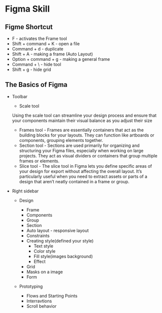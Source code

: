 # Figma Skill
## Figme Shortcut
- F - activates the Frame tool
- Shift + command + K - open a file
- Command + d - duplicate
- Shift + A - making a frame (Auto Layout)
- Option + command + g - making a general frame
- Command  + \ - hide tool
- Shift + g - hide grid
## The Basics of Figma
- Toolbar
    - Scale tool
    
    Using the scale tool can streamline your design process and ensure that your components maintain their visual balance as you adjust their size
    - Frames tool - Frames are essentially containers that act as the building blocks for your layouts. They can function like artboards or components, grouping elements together.
    - Section tool - Sections are used primarily for organizing and structuring your Figma files, especially when working on large projects. They act as visual dividers or containers that group multiple frames or elements.
    - Slice tool - The slice tool in Figma lets you define specific areas of your design for export without affecting the overall layout. It’s particularly useful when you need to extract assets or parts of a design that aren’t neatly contained in a frame or group.
- Right sidebar
    - Design
        - Frame
        - Components
        - Group
        - Section
        - Auto layout - responsive layout
        - Constraints
        - Creating style(defined your style)
            - Text style
            - Color style
            - Fill style(images background)
            - Effect
        - Grid 
        - Masks on a image
        - Form

    - Prototyping 
        - Flows and Starting Points
        - Interravtions
        - Scroll behavior

